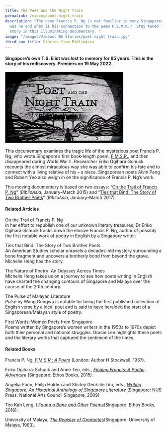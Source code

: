 ```yaml
---
title: The Poet and the Night Train
permalink: /videos/poet-night-train
description: "The name Francis P. Ng is not familiar to many Singaporeans. Who
  was he and what is his connection to the poem F.S.M.R.?  Stay tuned for his
  story in this illuminating documentary. "
image: "/images/Videos: BA Stories/poet night train.jpg"
third_nav_title: Stories from BiblioAsia
---
```

#### Singapore’s own T.S. Eliot was lost to memory for 85 years. This is the story of his rediscovery. Premiers on 19 May 2022. 

 ![The poet and the night train](/images/Videos:%20BA%20Stories/poet%20night%20train.jpg)


This documentary examines the tragic life of the mysterious poet Francis P. Ng, who wrote Singapore’s first book-length poem, [F.M.S.R.](https://eservice.nlb.gov.sg/item_holding.aspx?bid=5334024), and then disappeared during World War II. Researcher Eriko Ogihara-Schuck recounts the almost miraculous way she was able to confirm his fate and to connect with a living relative of his – a niece. Singaporean poets Alvin Pang and Robert Yeo also weigh in on the significance of Francis P. Ng’s work. 

This moving documentary is based on two essays: “[On the Trail of Francis P. Ng](/vol-10/issue-4/jan-march-2015/on-the-trail)” (*BiblioAsia*, January–March 2015) and “[Ties that Bind: The Story of Two Brother Poets](/vol-12/issue-4/jan-mar-2017/ties-that-bind)” (*BiblioAsia*, January–March 2017). 

#### Related Articles
<a style="text-decoration: none;" href="/vol-11/issue-4/jan-mar-2016/mems-cookery-book-william-edward-kinsey">On the Trail of Francis P. Ng</a>
<br>In her effort to republish one of our unknown literary treasures, Dr Eriko Ogihara-Schuck tracks down the elusive Francis P. Ng, author of possibly the first notable work of poetry in English by a Singapore writer.

<a style="text-decoration: none;" href="/vol-12/issue-4/jan-mar-2017/ties-that-bind">Ties that Bind: The Story of Two Brother Poets</a> 
<br>An American Studies scholar unravels a decades-old mystery surrounding a bone fragment and uncovers a brotherly bond from beyond the grave. Michelle Heng has the story.

<a style="text-decoration: none;" href="/vol-17/issue-1/apr-jun-2021/poetry">The Nature of Poetry: An Odyssey Across Times</a>
<br>Michelle Heng takes us on a journey to see how poets writing in English have charted the changing contours of Singapore and Malaya over the course of the 20th century.

<a style="text-decoration: none;" href="/vol-11/issue-4/jan-mar-2016/pulse-malayan-literature-wang-gung-wu">The Pulse of Malayan Literature</a>
<br>*Pulse* by Wang Gungwu is notable for being the first published collection of English verse by a local poet and is said to have heralded the start of a Singaporean/Malayan style of poetry. 

<a style="text-decoration: none;" href="/vol-10/issue-1/apr-jun-2014/first-women-poets">First Words: Women Poets from Singapore</a>
<br>Poems written by Singapore’s women writers in the 1950s to 1970s depict both their personal and national struggles. Gracie Lee highlights these poets and the literary works that captured the sentiment of the times.

#### Related Books
Francis P. Ng,*[ F.M.S.R.: A Poem](https://eservice.nlb.gov.sg/item_holding.aspx?bid=5334024)* (London: Author H Stockwell, 1937). 

Eriko Ogihara-Schuck and Anne Teo, eds., *[Finding Francis: A Poetic Adventure](http://eservice.nlb.gov.sg/itemholdings.aspx?bid=201951092)* (Singapore: Ethos Books, 2015).

Angelia Poon, Philip Holden and Shirley Geok-lin Lim, eds., *[Writing Singapore: An Historical Anthology of Singapore Literature](http://eservice.nlb.gov.sg/item_holding_s.aspx?bid=13180645)* (Singapore: NUS Press; National Arts Council Singapore, 2009)

Teo Kah Leng, *[I Found a Bone and Other Poems](http://eservice.nlb.gov.sg/item_holding_s.aspx?bid=202554510)*(Singapore: Ethos Books, 2016). 

University of Malaya, *[The Register of Graduates](https://eservice.nlb.gov.sg/item_holding.aspx?bid=4413300)*(Singapore: University of Malaya, 1963).